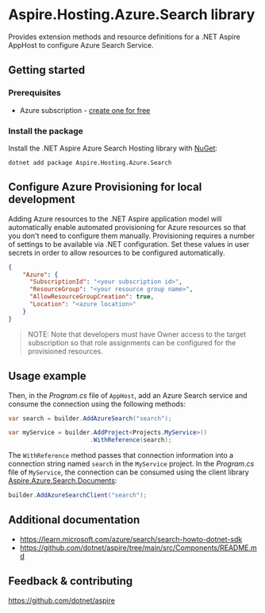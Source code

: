 # Aspire.Hosting.Azure.Search library

Provides extension methods and resource definitions for a .NET Aspire AppHost to configure Azure Search Service.

## Getting started

### Prerequisites

- Azure subscription - [create one for free](https://azure.microsoft.com/free/)

### Install the package

Install the .NET Aspire Azure Search Hosting library with [NuGet](https://www.nuget.org):

```dotnetcli
dotnet add package Aspire.Hosting.Azure.Search
```

## Configure Azure Provisioning for local development

Adding Azure resources to the .NET Aspire application model will automatically enable automated provisioning
for Azure resources so that you don't need to configure them manually. Provisioning requires a number of settings
to be available via .NET configuration. Set these values in user secrets in order to allow resources to be configured
automatically.

```json
{
    "Azure": {
      "SubscriptionId": "<your subscription id>",
      "ResourceGroup": "<your resource group name>",
      "AllowResourceGroupCreation": true,
      "Location": "<azure location>"
    }
}
```

> NOTE: Note that developers must have Owner access to the target subscription so that role assignments
>       can be configured for the provisioned resources.

## Usage example

Then, in the _Program.cs_ file of `AppHost`, add an Azure Search service and consume the connection using the following methods:

```csharp
var search = builder.AddAzureSearch("search");

var myService = builder.AddProject<Projects.MyService>()
                       .WithReference(search);
```

The `WithReference` method passes that connection information into a connection string named `search` in the `MyService` project. In the _Program.cs_ file of `MyService`, the connection can be consumed using the client library [Aspire.Azure.Search.Documents](https://www.nuget.org/packages/Aspire.Azure.Search.Documents):

```csharp
builder.AddAzureSearchClient("search");
```

## Additional documentation

* https://learn.microsoft.com/azure/search/search-howto-dotnet-sdk
* https://github.com/dotnet/aspire/tree/main/src/Components/README.md

## Feedback & contributing

https://github.com/dotnet/aspire
